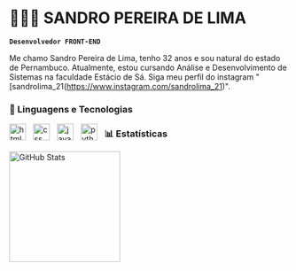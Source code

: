 # 👩🏻‍💻 SANDRO PEREIRA DE LIMA

**`Desenvolvedor FRONT-END`**

Me chamo Sandro Pereira de Lima, tenho 32 anos e sou natural do estado de Pernambuco. Atualmente, estou cursando Análise e Desenvolvimento de Sistemas  na faculdade Estácio de Sá. Siga  meu perfil do instagram  "[sandrolima_21(https://www.instagram.com/sandrolima_21)".


### 🤖 Linguagens e Tecnologias


<img 
    align="left" 
    alt="html-5"
    title="html-5" 
    width="30px" 
    style="padding-right: 10px;" 
    src="https://cdn.jsdelivr.net/gh/devicons/devicon@latest/icons/html5/html5-original-wordmark.svg"
    />
    
<img 
    align="left" 
    alt="css"
    title="css" 
    width="30px" 
    style="padding-right: 10px;" 
    src="https://cdn.jsdelivr.net/gh/devicons/devicon@latest/icons/css3/css3-original-wordmark.svg"
    />
    
<img 
    align="left" 
    alt="javascript"
    title="javascript" 
    width="30px" 
    style="padding-right: 10px;" 
    src="https://cdn.jsdelivr.net/gh/devicons/devicon@latest/icons/javascript/javascript-original.svg"
    />
    
<img 
    align="left" 
    alt="python"
    title="python" 
    width="30px" 
    style="padding-right: 10px;" 
    src="https://cdn.jsdelivr.net/gh/devicons/devicon@latest/icons/python/python-original.svg"
    />
    


### 📊 Estatísticas

<p>
  <img 
    align="left" 
    alt="GitHub Stats" 
    height="200" 
    style="padding-right: 10px;" 
    src="https://github-readme-stats.vercel.app/api?username=Sandro-Lima&show_icons=true&theme=tokyonight&include_all_commits=true&locale=pt-br" 
  />
